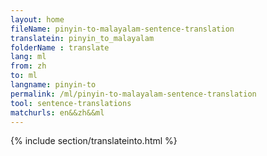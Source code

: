 ```yaml
---
layout: home
fileName: pinyin-to-malayalam-sentence-translation
translatein: pinyin_to_malayalam
folderName : translate
lang: ml
from: zh
to: ml
langname: pinyin-to
permalink: /ml/pinyin-to-malayalam-sentence-translation
tool: sentence-translations
matchurls: en&&zh&&ml
---
```

{% include section/translateinto.html %}
